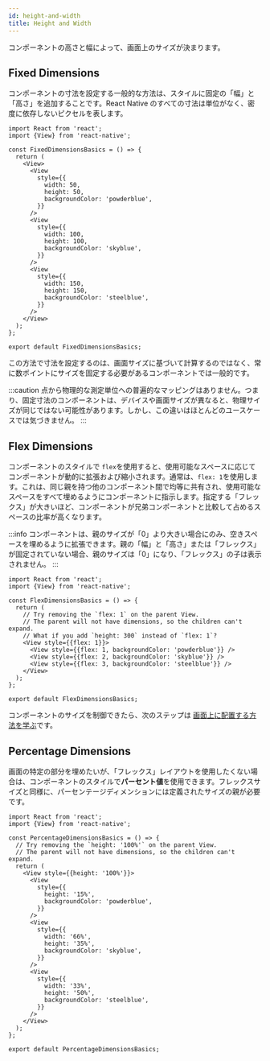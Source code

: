```yaml
---
id: height-and-width
title: Height and Width
---
```


コンポーネントの高さと幅によって、画面上のサイズが決まります。

## Fixed Dimensions

コンポーネントの寸法を設定する一般的な方法は、スタイルに固定の「幅」と「高さ」を追加することです。React Native のすべての寸法は単位がなく、密度に依存しないピクセルを表します。

```SnackPlayer name=Height%20and%20Width
import React from 'react';
import {View} from 'react-native';

const FixedDimensionsBasics = () => {
  return (
    <View>
      <View
        style={{
          width: 50,
          height: 50,
          backgroundColor: 'powderblue',
        }}
      />
      <View
        style={{
          width: 100,
          height: 100,
          backgroundColor: 'skyblue',
        }}
      />
      <View
        style={{
          width: 150,
          height: 150,
          backgroundColor: 'steelblue',
        }}
      />
    </View>
  );
};

export default FixedDimensionsBasics;
```

この方法で寸法を設定するのは、画面サイズに基づいて計算するのではなく、常に数ポイントにサイズを固定する必要があるコンポーネントでは一般的です。

:::caution
点から物理的な測定単位への普遍的なマッピングはありません。つまり、固定寸法のコンポーネントは、デバイスや画面サイズが異なると、物理サイズが同じではない可能性があります。しかし、この違いはほとんどのユースケースでは気づきません。
:::

## Flex Dimensions

コンポーネントのスタイルで `flex`を使用すると、使用可能なスペースに応じてコンポーネントが動的に拡張および縮小されます。通常は、`flex: 1`を使用します。これは、同じ親を持つ他のコンポーネント間で均等に共有され、使用可能なスペースをすべて埋めるようにコンポーネントに指示します。指定する「フレックス」が大きいほど、コンポーネントが兄弟コンポーネントと比較して占めるスペースの比率が高くなります。

:::info
コンポーネントは、親のサイズが「0」より大きい場合にのみ、空きスペースを埋めるように拡張できます。親の「幅」と「高さ」または「フレックス」が固定されていない場合、親のサイズは「0」になり、「フレックス」の子は表示されません。
:::

```SnackPlayer name=Flex%20Dimensions
import React from 'react';
import {View} from 'react-native';

const FlexDimensionsBasics = () => {
  return (
    // Try removing the `flex: 1` on the parent View.
    // The parent will not have dimensions, so the children can't expand.
    // What if you add `height: 300` instead of `flex: 1`?
    <View style={{flex: 1}}>
      <View style={{flex: 1, backgroundColor: 'powderblue'}} />
      <View style={{flex: 2, backgroundColor: 'skyblue'}} />
      <View style={{flex: 3, backgroundColor: 'steelblue'}} />
    </View>
  );
};

export default FlexDimensionsBasics;
```

コンポーネントのサイズを制御できたら、次のステップは [画面上に配置する方法を学ぶ](flexbox.md)です。

## Percentage Dimensions

画面の特定の部分を埋めたいが、「フレックス」レイアウトを使用したくない場合は、コンポーネントのスタイルで**パーセント値**を使用できます。フレックスサイズと同様に、パーセンテージディメンションには定義されたサイズの親が必要です。

```SnackPlayer name=Percentage%20Dimensions
import React from 'react';
import {View} from 'react-native';

const PercentageDimensionsBasics = () => {
  // Try removing the `height: '100%'` on the parent View.
  // The parent will not have dimensions, so the children can't expand.
  return (
    <View style={{height: '100%'}}>
      <View
        style={{
          height: '15%',
          backgroundColor: 'powderblue',
        }}
      />
      <View
        style={{
          width: '66%',
          height: '35%',
          backgroundColor: 'skyblue',
        }}
      />
      <View
        style={{
          width: '33%',
          height: '50%',
          backgroundColor: 'steelblue',
        }}
      />
    </View>
  );
};

export default PercentageDimensionsBasics;
```
